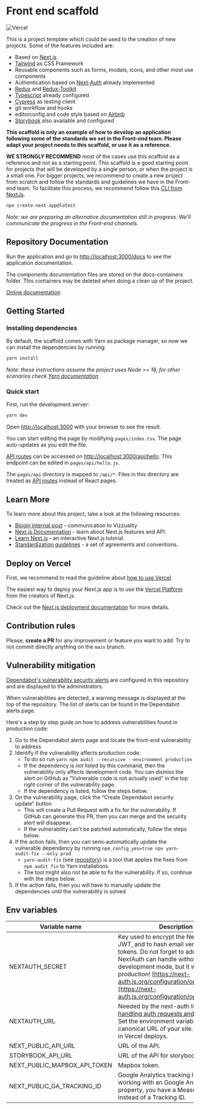 # Front end scaffold

![Vercel](https://therealsujitk-vercel-badge.vercel.app/?app=front-end-scaffold-docs)

This is a project template which could be used to the creation of new projects. Some of the features included are:

- Based on [Next.js](https://nextjs.org/)
- [Tailwind](https://tailwindcss.com/) as CSS Framework
- Reusable components such as forms, modals, icons, and other most use components
- Authentication based on [Next-Auth](https://next-auth.js.org/) already implemented
- [Redux](https://redux.js.org/) and [Redux-Toolkit](https://redux-toolkit.js.org/)
- [Typescript](https://www.typescriptlang.org/) already configured
- [Cypress](https://www.cypress.io/) as testing client
- git workflow and hooks
- editorconfig and code style based on [Airbnb](https://github.com/airbnb/javascript)
- [Storybook](https://storybook.js.org/) also available and configured

**This scaffold is only an example of how to develop an application following some of the standards we set in the Front-end team. Please adapt your project needs to this scaffold, or use it as a reference.**

**WE STRONGLY RECOMMEND** most of the cases use this scaffold as a reference and not as a starting point. This scaffold is a good starting point for projects that will be developed by a single person, or when the project is a small one. For bigger projects, we recommend to create a new project from scratch and follow the standards and guidelines we have in the Front-end team. To facilitate this process, we recommend follow this [CLI from NextJs](https://nextjs.org/docs/getting-started/installation).

```bash
npx create-next-app@latest
```

_Note: we are preparing an alternative documentation still in progress. We'll communicate the progress in the Front-end channels._

## Repository Documentation

Run the application and go to [http://localhost:3000/docs](http://localhost:3000/docs) to see the application documentation.

The components documentation files are stored on the docs-containers folder. This containers may be deleted when doing a clean up of the project.

[Online documentation](https://front-end-scaffold-docs.vercel.app/)

## Getting Started

### Installing dependencies

By default, the scaffold comes with Yarn as package manager, so now we can install the dependencies by running:

```bash
yarn install
```

_Note: these instructions assume the project uses Node >= 18, for other scenarios check [Yarn documentation](https://yarnpkg.com/getting-started/install)_

### Quick start

First, run the development server:

```bash
yarn dev
```

Open [http://localhost:3000](http://localhost:3000) with your browser to see the result.

You can start editing the page by modifying `pages/index.tsx`. The page auto-updates as you edit the file.

[API routes](https://nextjs.org/docs/api-routes/introduction) can be accessed on [http://localhost:3000/api/hello](http://localhost:3000/api/hello). This endpoint can be edited in `pages/api/hello.js`.

The `pages/api` directory is mapped to `/api/*`. Files in this directory are treated as [API routes](https://nextjs.org/docs/api-routes/introduction) instead of React pages.

## Learn More

To learn more about this project, take a look at the following resources:

- [Blogin internal post](https://vizzuality.blogin.co/posts/a-scaffold-to-rule-all-of-them-135768) - communication to Vizzuality
- [Next.js Documentation](https://nextjs.org/docs) - learn about Next.js features and API.
- [Learn Next.js](https://nextjs.org/learn) - an interactive Next.js tutorial.
- [Standardization guidelines](https://vizzuality.github.io/frontismos/docs/guidelines/standardization/) - a set of agreements and conventions.

## Deploy on Vercel

First, we recommend to read the guideline about [how to use Vercel](https://vizzuality.github.io/frontismos/docs/guidelines/vercel/).

The easiest way to deploy your Next.js app is to use the [Vercel Platform](https://vercel.com/new?utm_medium=default-template&filter=next.js&utm_source=create-next-app&utm_campaign=create-next-app-readme) from the creators of Next.js.

Check out the [Next.js deployment documentation](https://nextjs.org/docs/deployment) for more details.

## Contribution rules

Please, **create a PR** for any improvement or feature you want to add. Try to not commit directly anything on the `main` branch.

## Vulnerability mitigation

[Dependabot's vulnerability security alerts](https://docs.github.com/en/code-security/dependabot/dependabot-alerts/about-dependabot-alerts) are configured in this repository and are displayed to the administrators.

When vulnerabilities are detected, a warning message is displayed at the top of the repository. The list of alerts can be found in the Dependabot alerts page.

Here's a step by step guide on how to address vulnerabilities found in production code:

1. Go to the Dependabot alerts page and locate the front-end vulnerability to address
2. Identify if the vulnerability affects production code:
   - To do so run `yarn npm audit --recursive --environment production`
   - If the dependency is _not_ listed by this command, then the vulnerability only affects development code. You can dismiss the alert on GitHub as “Vulnerable code is not actually used” in the top right corner of the vulnerability page.
   - If the dependency _is_ listed, follow the steps below.
3. On the vulnerability page, click the “Create Dependabot security update” button
   - This will create a Pull Request with a fix for the vulnerability. If GitHub can generate this PR, then you can merge and the security alert will disappear.
   - If the vulnerability can't be patched automatically, follow the steps below.
4. If the action fails, then you can semi-automatically update the vulnerable dependency by running `npm_config_yes=true npx yarn-audit-fix --only prod`
   - `yarn-audit-fix` (see [repository](https://github.com/antongolub/yarn-audit-fix)) is a tool that applies the fixes from `npm audit fix` to Yarn installations
   - The tool might also not be able to fix the vulnerability. If so, continue with the steps below.
5. If the action fails, then you will have to manually update the dependencies until the vulnerability is solved

## Env variables

| Variable name                | Description                                                                                                                                                                                                                                                                                                   |         Default value |
| ---------------------------- | ------------------------------------------------------------------------------------------------------------------------------------------------------------------------------------------------------------------------------------------------------------------------------------------------------------- | --------------------: |
| NEXTAUTH_SECRET              | Key used to encrypt the NextAuth.js JWT, and to hash email verification tokens. Do not forget to add a secret. NextAuth can handle without it in development mode, but it won't in production! [https://next-auth.js.org/configuration/options#secret](https://next-auth.js.org/configuration/options#secret) |                       |
| NEXTAUTH_URL                 | Needed by the next-auth library for [handling auth requests and callbacks](https://next-auth.js.org/configuration/options#nextauth_url). Set the environment variable to the canonical URL of your site. Not needed in Vercel deploys.                                                                        |                       |
| NEXT_PUBLIC_API_URL          | URL of the API.                                                                                                                                                                                                                                                                                               | http://localhost:3000 |
| STORYBOOK_API_URL            | URL of the API for storybook.                                                                                                                                                                                                                                                                                 |                       |
| NEXT_PUBLIC_MAPBOX_API_TOKEN | Mapbox token.                                                                                                                                                                                                                                                                                                 |                       |
| NEXT_PUBLIC_GA_TRACKING_ID   | Google Analytics tracking ID. If you're working with an Google Analytics 4 property, you have a Measurement ID instead of a Tracking ID.                                                                                                                                                                      |                       |
